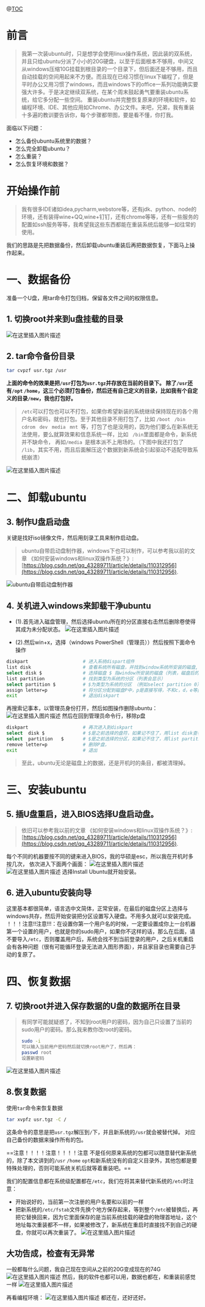 @[TOC](双系统之重装linux系统并保持原软件和配置不变)
# 前言
> 我第一次装ubuntu时，只是想学会使用linux操作系统，因此装的双系统，并且只给ubuntu分派了小小的20G硬盘，以至于后面根本不够用，中间又从windows压缩10G挂载到根目录的一个目录下，但后面还是不够用，而且自动挂载的空间用起来不方便。而且现在已经习惯在linux下编程了，但是平时办公又用习惯了windows，而且windows下的office一系列功能确实要强大许多。于是决定继续双系统，在某个周末鼓起勇气要重装ubuntu系统，给它多分配一些空间。
> 重装ubuntu并完整恢复原来的环境和软件，如编程环境、IDE、其他应用如Chrome、办公文件。来吧，兄弟，我有重装十多遍的教训要告诉你，每个步骤都带图，要是看不懂，你打我。

面临以下问题：
+ 怎么备份ubuntu系统里的数据？
+ 怎么完全卸载ubuntu？
+ 怎么重装？
+ 怎么恢复环境和数据？

# 开始操作前
>我有很多IDE诸如idea,pycharm,webstore等，还有jdk、python、node的环境，还有装得wine+QQ,wine+钉钉，还有chrome等等，还有一些服务的配置如ssh服务等等，我希望我这些东西都能在重装系统后能够一如往常的使用。

我们的思路是先把数据备份，然后卸载ubuntu重装后再把数据恢复，下面马上操作起来。

# 一、数据备份
准备一个U盘，用tar命令打包归档，保留各文件之间的权限信息。


## 1. 切换root并来到u盘挂载的目录
![在这里插入图片描述](https://img-blog.csdnimg.cn/20210426191449627.png?x-oss-process=image/watermark,type_ZmFuZ3poZW5naGVpdGk,shadow_10,text_aHR0cHM6Ly9ibG9nLmNzZG4ubmV0L3FxXzQzMjg5NzEx,size_16,color_FFFFFF,t_70)


## 2. tar命令备份目录

```bash
tar cvpzf usr.tgz /usr
```
**上面的命令的效果是把``/usr``打包为``usr.tgz``并存放在当前的目录下。
除了``/usr``还有``/opt`` ``/home``，这三个必须打包备份，然后还有自己定义的目录，比如我有个自定义的目录``/new``，我也打包好。**
>``/etc``可以打包也可以不打包，如果你希望新装的系统继续保持现在的各个用户名和密码，就也打包。至于其他目录不用打包了，比如 ``/boot `` ``/bin `` ``cdrom `` ``dev `` ``media `` ``mnt ``等，打包了也是没用的，因为他们要么在新系统无法使用，要么就算效果和信息系统一样，比如 `` /bin``里面都是命令，新系统并不缺命令， 再如``/media ``是根本派不上用场的。（下图中我还打包了 `` /lib``，其实不用，而且后面解压这个数据到新系统会引起驱动不适配导致系统崩溃）

![在这里插入图片描述](https://img-blog.csdnimg.cn/2021042619281177.png?x-oss-process=image/watermark,type_ZmFuZ3poZW5naGVpdGk,shadow_10,text_aHR0cHM6Ly9ibG9nLmNzZG4ubmV0L3FxXzQzMjg5NzEx,size_16,color_FFFFFF,t_70)
# 二、卸载ubuntu
## 3. 制作U盘启动盘
关键是找好iso镜像文件，然后用刻录工具来制作启动盘。
>ubuntu自带启动盘制作器，windows下也可以制作，可以参考我以前的文章
《如何安装windows和linux双操作系统？》: [https://blog.csdn.net/qq_43289711/article/details/110312956](https://blog.csdn.net/qq_43289711/article/details/110312956).

![ubuntu自带启动盘制作器](https://img-blog.csdnimg.cn/20210426193916982.png?x-oss-process=image/watermark,type_ZmFuZ3poZW5naGVpdGk,shadow_10,text_aHR0cHM6Ly9ibG9nLmNzZG4ubmV0L3FxXzQzMjg5NzEx,size_16,color_FFFFFF,t_70)

## 4. 关机进入windows来卸载干净ubuntu
+ (1).首先进入磁盘管理，然后选择ubuntu所在的分区直接右击然后删除卷使得其成为未分配状态。
  ![在这里插入图片描述](https://img-blog.csdnimg.cn/2021042502463313.png?x-oss-process=image/watermark,type_ZmFuZ3poZW5naGVpdGk,shadow_10,text_aHR0cHM6Ly9ibG9nLmNzZG4ubmV0L3FxXzQzMjg5NzEx,size_16,color_FFFFFF,t_70)


+ (2).然后win+x，选择（windows PowerShell（管理员））然后按照下面命令操作
```bash
diskpart					# 进入系统dispart组件
list disk					# 查看系统所有磁盘，并找到window系统所安装的磁盘,（会出现列表，比如你有两个硬盘，０和１）
select disk $				# 选择磁盘 $ 指window所安装的磁盘（列表，磁盘后的数字）(例如select disk 0)
list partition				# 找到类型为系统的分区（列表会显示）
select partition $			# $为类型为系统的分区　（例如select partition 0）
assign letter=p				# 将分区分配到磁盘P中，p是直接写得，不和c，d，e等盘冲突就可以了
exit 						# 退出diskpart
```
再搜索记事本，以管理员身份打开，然后如图操作删除ubuntu：
![在这里插入图片描述](https://img-blog.csdnimg.cn/20210426200228748.png?x-oss-process=image/watermark,type_ZmFuZ3poZW5naGVpdGk,shadow_10,text_aHR0cHM6Ly9ibG9nLmNzZG4ubmV0L3FxXzQzMjg5NzEx,size_16,color_FFFFFF,t_70)
然后在回到管理员命令行，移除p盘
```bash
diskpart 					# 再次进入到diskpart
select  disk $				# $是之前选择的盘符，如果记不住了，用list disk查看
select	partition	$		# $是之前选择的分区，如果记不住了，用list partition查看
remove letter=p 			# 删除P盘，
exit						# 退出
```
>至此，ubuntu无论是磁盘上的数据，还是开机时的条目，都被清理掉。

# 三、安装ubuntu

## 5. 插U盘重启，进入BIOS选择U盘启动盘。
>依旧可以参考我以前的文章
《如何安装windows和linux双操作系统？》: [https://blog.csdn.net/qq_43289711/article/details/110312956](https://blog.csdn.net/qq_43289711/article/details/110312956).

每个不同的机器要按不同的键来进入BIOS，我的华硕是esc，所以我在开机时多按几次，
依次进入下面两个画面：
![在这里插入图片描述](https://img-blog.csdnimg.cn/20210426201341363.png?x-oss-process=image/watermark,type_ZmFuZ3poZW5naGVpdGk,shadow_10,text_aHR0cHM6Ly9ibG9nLmNzZG4ubmV0L3FxXzQzMjg5NzEx,size_16,color_FFFFFF,t_70)
![在这里插入图片描述](https://img-blog.csdnimg.cn/20210426201418990.png?x-oss-process=image/watermark,type_ZmFuZ3poZW5naGVpdGk,shadow_10,text_aHR0cHM6Ly9ibG9nLmNzZG4ubmV0L3FxXzQzMjg5NzEx,size_16,color_FFFFFF,t_70)
选择Install Ubuntu就开始安装。

## 6. 进入ubuntu安装向导
这里基本都很简单，语言选中文简体，正常安装，在最后的磁盘分区上选择与windows共存，然后开始安装把分区设置写入硬盘。不用多久就可以安装完成。
！！！注意!!注意!!!：在设置你第一个用户名的时候，一定要设置成你上一台机器第一个设置的用户，也就是你的sudo用户，如果你不这样的话，那么在后面，请不要导入``/etc``，否则覆盖用户后，系统会找不到当前登录的用户，之后关机重启会有各种问题（很有可能循环登录无法进入图形界面），并且家目录也需要自己手动的复原了。

# 四、恢复数据
## 7. 切换root并进入保存数据的U盘的数据所在目录
>有同学可能就疑惑了，不知到root用户的密码，因为自己只设置了当前的sudo用户的密码。那么我来教你改root的密码。
> ```bash
>sudo -i
>可以输入当前用户密码然后就切换root用户了，然后再：
>passwd root
>设置新密码
> ```

![在这里插入图片描述](https://img-blog.csdnimg.cn/20210426203836281.png?x-oss-process=image/watermark,type_ZmFuZ3poZW5naGVpdGk,shadow_10,text_aHR0cHM6Ly9ibG9nLmNzZG4ubmV0L3FxXzQzMjg5NzEx,size_16,color_FFFFFF,t_70)
## 8.恢复数据
使用``tar``命令来恢复数据
```bash
tar xvpfz usr.tgz -C /
```
这条命令的意思是把``usr.tgz``解压到``/``下，并且新系统的``/usr``就会被替代掉。
对应自己备份的数据来操作所有的包。

==注意！！！！注意！！！！注意
不是任何原来系统的包都可以随意替代新系统的，除了本文讲到的``/usr`` ``/home`` ``opt``和新系统没有的自定义目录外，其他包都是要特殊处理的，否则可能系统关机后就等着重装吧。==

我们的配置信息都在系统级配置都在``/etc``，我们在将其来替代新系统的``/etc``时注意：
+ 开始说好的，当前第一次注册的用户名要和以前的一样
+ 把新系统的``/etc/fstab``文件先换个地方保存起来，等到整个``/etc``被替换后，再把它替换回来，因为它里面保存的是当前系统挂载的硬盘的物理首地址，这个地址每次重装都不一样，如果被修改了，新系统在重启时直接找不到自己的硬盘，你就可以再次重装了。
  ![在这里插入图片描述](https://img-blog.csdnimg.cn/20210426205432759.png?x-oss-process=image/watermark,type_ZmFuZ3poZW5naGVpdGk,shadow_10,text_aHR0cHM6Ly9ibG9nLmNzZG4ubmV0L3FxXzQzMjg5NzEx,size_16,color_FFFFFF,t_70)
## 大功告成，检查有无异常
一般都每什么问题，我自己现在空间从之前的20G变成现在的74G
![在这里插入图片描述](https://img-blog.csdnimg.cn/20210426205808373.png?x-oss-process=image/watermark,type_ZmFuZ3poZW5naGVpdGk,shadow_10,text_aHR0cHM6Ly9ibG9nLmNzZG4ubmV0L3FxXzQzMjg5NzEx,size_16,color_FFFFFF,t_70)
然后，我的软件也都可以用，数据也都在，和重装前感觉一样
![在这里插入图片描述](https://img-blog.csdnimg.cn/20210426210114959.png)

再看编程环境：
![在这里插入图片描述](https://img-blog.csdnimg.cn/20210426210238560.png?x-oss-process=image/watermark,type_ZmFuZ3poZW5naGVpdGk,shadow_10,text_aHR0cHM6Ly9ibG9nLmNzZG4ubmV0L3FxXzQzMjg5NzEx,size_16,color_FFFFFF,t_70)
都还在，还好还好。